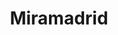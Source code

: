 ---
title: "Miramadrid"
url: /paracuellos-de-jarama/miramadrid-paseo-de-las-camelias/
shop: Einkaufszentrum
---